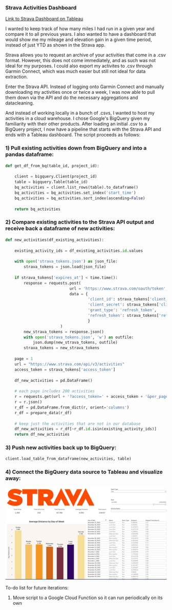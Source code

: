 ### Strava Activities Dashboard

[Link to Strava Dashboard on Tableau](https://public.tableau.com/app/profile/daniel.sutton/viz/StravaDashboard_16722004506040/StravaDashboard2)

I wanted to keep track of how many miles I had run in a given year and compare it to all previous years.  I also wanted to have a dashboard that would show me my mileage and elevation gain in a given time period, instead of just YTD as shown in the Strava app.  

Strava allows you to request an archive of your activities that come in a .csv format.  However, this does not come immediately, and as such was not ideal for my purposes.  I could also export my activites to .csv through Garmin Connect, which was much easier but still not ideal for data extraction.  

Enter the Strava API.  Instead of logging onto Garmin Connect and manually downloading my activities once or twice a week, I was now able to pull them down via the API and do the necessary aggregations and datacleaning.  

And instead of working locally in a bunch of .csvs, I wanted to host my activities in a cloud warehouse.  I chose Google's BigQuery given my familiarity with their other products.  After loading an initial .csv to a BigQuery project, I now have a pipeline that starts with the Strava API and ends with a Tableau dashboard.  The script proceeds as follows:  

### 1) Pull existing activities down from BigQuery and into a pandas dataframe: 

```python
def get_df_from_bq(table_id, project_id):

    client = bigquery.Client(project_id)
    table = bigquery.Table(table_id)
    bq_activities = client.list_rows(table).to_dataframe()
    bq_activities = bq_activities.set_index('start_time')
    bq_activities = bq_activities.sort_index(ascending=False) 

    return bq_activities
```

### 2) Compare existing activities to the Strava API output and receive back a dataframe of new activities: 

```python
def new_activities(df_existing_activities):

    existing_activity_ids = df_existing_activities.id.values

    with open('strava_tokens.json') as json_file:
        strava_tokens = json.load(json_file)

    if strava_tokens['expires_at'] < time.time():
        response = requests.post(
                            url = 'https://www.strava.com/oauth/token',
                            data = {
                                    'client_id': strava_tokens['client_id'],
                                    'client_secret': strava_tokens['client_secret'],
                                    'grant_type': 'refresh_token',
                                    'refresh_token': strava_tokens['refresh_token']
                                    }
                        ) 
        new_strava_tokens = response.json() 
        with open('strava_tokens.json', 'w') as outfile:
            json.dump(new_strava_tokens, outfile)
        strava_tokens = new_strava_tokens

    page = 1
    url = "https://www.strava.com/api/v3/activities"
    access_token = strava_tokens['access_token']
    
    df_new_activities = pd.DataFrame()

    # each page includes 200 activities
    r = requests.get(url + '?access_token=' + access_token + '&per_page=200' + '&page=' + str(page))
    r = r.json()
    r_df = pd.DataFrame.from_dict(r, orient='columns')
    r_df = prepare_data(r_df)

    # keep just the activities that are not in our database
    df_new_activities = r_df[~r_df.id.isin(existing_activity_ids)]
    return df_new_activities
```
### 3) Push new activities back up to BigQuery: 
```python
client.load_table_from_dataframe(new_activities, table)
```

### 4) Connect the BigQuery data source to Tableau and visualize away: 
![dashboard](https://github.com/suttondaniel/fitprogress/blob/main/images/strava_db_1_6_23.png)









To-do list for future iterations: 
1. Move script to a Google Cloud Function so it can run periodically on its own